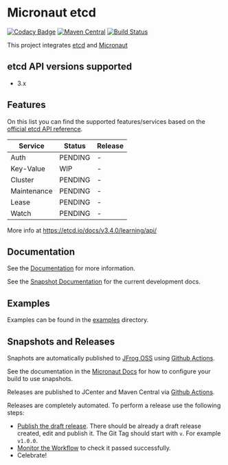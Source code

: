 # Micronaut etcd

[![Codacy Badge](https://api.codacy.com/project/badge/Grade/f7fe9398e9014a09970e5b2e18e39b62)](https://app.codacy.com/gh/marcosflobo/micronaut-etcd?utm_source=github.com&utm_medium=referral&utm_content=marcosflobo/micronaut-etcd&utm_campaign=Badge_Grade)
[![Maven Central](https://img.shields.io/maven-central/v/io.micronaut.etcd/micronaut-etcd.svg?label=Maven%20Central)](https://search.maven.org/search?q=g:%22io.micronaut.etcd%22%20AND%20a:%22micronaut-etcd%22)
[![Build Status](https://github.com/marcosflobo/micronaut-etcd/workflows/Java%20CI/badge.svg)](https://github.com/marcosflobo/micronaut-etcd/actions)

This project integrates [etcd](https://etcd.io/) and [Micronaut](https://micronaut.io) 

## etcd API versions supported
- 3.x

## Features
On this list you can find the supported features/services based on the
[official etcd API reference](https://github.com/etcd-io/etcd/blob/master/Documentation/dev-guide/api_reference_v3.md).

|Service|Status|Release
|-------|-----|-------|
|Auth|PENDING|-|
|Key-Value|WIP|-|
|Cluster|PENDING|-|
|Maintenance|PENDING|-|
|Lease|PENDING|-|
|Watch|PENDING|-|

More info at https://etcd.io/docs/v3.4.0/learning/api/

## Documentation

See the [Documentation](https://micronaut-projects.github.io/micronaut-etcd/latest/guide/) for more information. 

See the [Snapshot Documentation](https://micronaut-projects.github.io/micronaut-etcd/snapshot/guide/) for the current development docs.

## Examples

Examples can be found in the [examples](https://github.com/marcosflobo/micronaut-etcd/tree/master/examples) directory.

## Snapshots and Releases

Snaphots are automatically published to [JFrog OSS](https://oss.jfrog.org/artifactory/oss-snapshot-local/) using [Github Actions](https://github.com/micronaut-projects/micronaut-etcd/actions).

See the documentation in the [Micronaut Docs](https://docs.micronaut.io/latest/guide/index.html#usingsnapshots) for how to configure your build to use snapshots.

Releases are published to JCenter and Maven Central via [Github Actions](https://github.com/micronaut-projects/micronaut-etcd/actions).

Releases are completely automated. To perform a release use the following steps:

* [Publish the draft release](https://github.com/marcosflobo/micronaut-etcd/releases). There should be already a draft release created, edit and publish it. The Git Tag should start with `v`. For example `v1.0.0`.
* [Monitor the Workflow](https://github.com/marcosflobo/micronaut-etcd/actions?query=workflow%3ARelease) to check it passed successfully.
* Celebrate!
